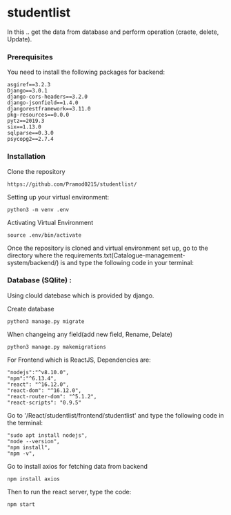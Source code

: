 # studentlist
In this .. get the data from database and perform operation (craete, delete, Update).

### Prerequisites

You need to install the following packages for backend:

```
asgiref==3.2.3
Django==3.0.1
django-cors-headers==3.2.0
django-jsonfield==1.4.0
djangorestframework==3.11.0
pkg-resources==0.0.0
pytz==2019.3
six==1.13.0
sqlparse==0.3.0
psycopg2==2.7.4

```
### Installation

Clone the repository

```
https://github.com/Pramod0215/studentlist/
```

Setting up your virtual environment:

```
python3 -m venv .env
```

Activating Virtual  Environment

```
source .env/bin/activate
```
Once the repository is cloned and virtual environment set up, go to the directory where the requirements.txt(Catalogue-management-system/backend/) is and type the following code in your terminal:

### Database (SQlite) : 
Using clould datebase which is provided by django.

Create database
```
python3 manage.py migrate
```
When changeing any field(add new field, Rename, Delate)
```
python3 manage.py makemigrations
```

For Frontend which is ReactJS,
Dependencies are: 
```
"nodejs":"^v8.10.0",
"npm":"^6.13.4",
"react": "^16.12.0",
"react-dom": "^16.12.0",
"react-router-dom": "^5.1.2",
"react-scripts": "0.9.5"

```

Go to '/React/studentlist/frontend/studentlist'  and type the following code in the terminal:
```
"sudo apt install nodejs",
"node --version",
"npm install", 
"npm -v",

```
Go to install axios for fetching data from backend
```
npm install axios
```

Then to run the react server, type the code:
```
npm start
```
